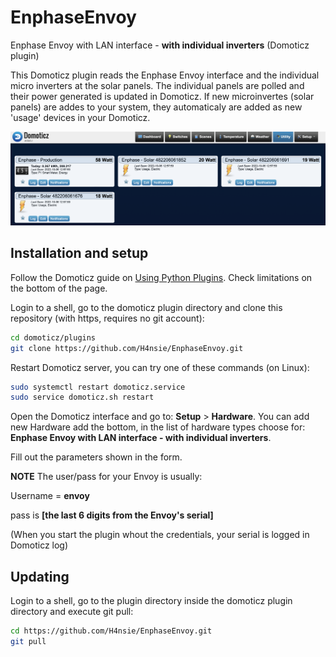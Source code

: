 # EnphaseEnvoy
Enphase Envoy with LAN interface - **with individual inverters** (Domoticz plugin)

This Domoticz plugin reads the Enphase Envoy interface and the individual micro inverters at the solar panels. The individual panels are polled and their power generated is updated in Domoticz. If new microinvertes (solar panels) are addes to your system, they automaticaly are added as new 'usage' devices in your Domoticz.

![alt text](https://github.com/H4nsie/EnphaseEnvoy/blob/main/images/sample_screenshot.png?raw=true)


Installation and setup
----------------------

Follow the Domoticz guide on [Using Python Plugins](https://www.domoticz.com/wiki/Using_Python_plugins). Check limitations on the bottom of the page.

Login to a shell, go to the domoticz plugin directory and clone this repository (with https, requires no git account):
```bash
cd domoticz/plugins
git clone https://github.com/H4nsie/EnphaseEnvoy.git
```

Restart Domoticz server, you can try one of these commands (on Linux):
```bash
sudo systemctl restart domoticz.service
sudo service domoticz.sh restart
```

Open the Domoticz interface and go to: **Setup** > **Hardware**. You can add new Hardware add the bottom, in the list of hardware types choose for: **Enphase Envoy with LAN interface - with individual inverters**.

Fill out the parameters shown in the form. 

**NOTE** The user/pass for your Envoy is usually: 

Username = **envoy**

pass is **[the last 6 digits from the Envoy's serial]** 

(When you start the plugin whout the credentials, your serial is logged in Domoticz log)

Updating
--------
Login to a shell, go to the plugin directory inside the domoticz plugin directory and execute git pull:
```bash
cd https://github.com/H4nsie/EnphaseEnvoy.git
git pull
```
